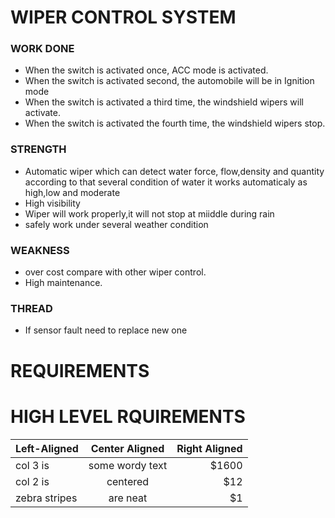 # WIPER CONTROL SYSTEM

### WORK DONE

- When the switch is activated once, ACC mode is activated. 
- When the switch is activated second, the automobile will be in Ignition mode
- When the switch is activated a third time, the windshield wipers will activate.
- When the switch is activated the fourth time, the windshield wipers stop.

### STRENGTH

- Automatic wiper which can detect water force, flow,density and quantity according to that several condition of water it works automaticaly as high,low and moderate 
- High visibility 
- Wiper will work properly,it will not stop at miiddle during rain
- safely work under several weather condition



### WEAKNESS

- over cost compare with other wiper control.
- High  maintenance.

### THREAD

- If sensor fault need to replace new one
# REQUIREMENTS

# HIGH LEVEL RQUIREMENTS
| Left-Aligned  | Center Aligned  | Right Aligned |
| :------------ |:---------------:| -----:|
| col 3 is      | some wordy text | $1600 |
| col 2 is      | centered        |   $12 |
| zebra stripes | are neat        |    $1 |



